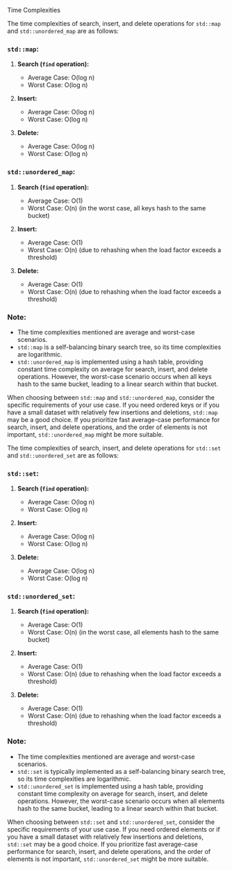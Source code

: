 Time Complexities

The time complexities of search, insert, and delete operations for `std::map` and `std::unordered_map` are as follows:

### `std::map`:

1. **Search (`find` operation):**
   - Average Case: O(log n)
   - Worst Case: O(log n)

2. **Insert:**
   - Average Case: O(log n)
   - Worst Case: O(log n)

3. **Delete:**
   - Average Case: O(log n)
   - Worst Case: O(log n)

### `std::unordered_map`:

1. **Search (`find` operation):**
   - Average Case: O(1)
   - Worst Case: O(n) (in the worst case, all keys hash to the same bucket)

2. **Insert:**
   - Average Case: O(1)
   - Worst Case: O(n) (due to rehashing when the load factor exceeds a threshold)

3. **Delete:**
   - Average Case: O(1)
   - Worst Case: O(n) (due to rehashing when the load factor exceeds a threshold)

### Note:

- The time complexities mentioned are average and worst-case scenarios.
- `std::map` is a self-balancing binary search tree, so its time complexities are logarithmic.
- `std::unordered_map` is implemented using a hash table, providing constant time complexity on average for search, insert, and delete operations. However, the worst-case scenario occurs when all keys hash to the same bucket, leading to a linear search within that bucket.

When choosing between `std::map` and `std::unordered_map`, consider the specific requirements of your use case. If you need ordered keys or if you have a small dataset with relatively few insertions and deletions, `std::map` may be a good choice. If you prioritize fast average-case performance for search, insert, and delete operations, and the order of elements is not important, `std::unordered_map` might be more suitable.


The time complexities of search, insert, and delete operations for `std::set` and `std::unordered_set` are as follows:

### `std::set`:

1. **Search (`find` operation):**
   - Average Case: O(log n)
   - Worst Case: O(log n)

2. **Insert:**
   - Average Case: O(log n)
   - Worst Case: O(log n)

3. **Delete:**
   - Average Case: O(log n)
   - Worst Case: O(log n)

### `std::unordered_set`:

1. **Search (`find` operation):**
   - Average Case: O(1)
   - Worst Case: O(n) (in the worst case, all elements hash to the same bucket)

2. **Insert:**
   - Average Case: O(1)
   - Worst Case: O(n) (due to rehashing when the load factor exceeds a threshold)

3. **Delete:**
   - Average Case: O(1)
   - Worst Case: O(n) (due to rehashing when the load factor exceeds a threshold)

### Note:

- The time complexities mentioned are average and worst-case scenarios.
- `std::set` is typically implemented as a self-balancing binary search tree, so its time complexities are logarithmic.
- `std::unordered_set` is implemented using a hash table, providing constant time complexity on average for search, insert, and delete operations. However, the worst-case scenario occurs when all elements hash to the same bucket, leading to a linear search within that bucket.

When choosing between `std::set` and `std::unordered_set`, consider the specific requirements of your use case. If you need ordered elements or if you have a small dataset with relatively few insertions and deletions, `std::set` may be a good choice. If you prioritize fast average-case performance for search, insert, and delete operations, and the order of elements is not important, `std::unordered_set` might be more suitable.



